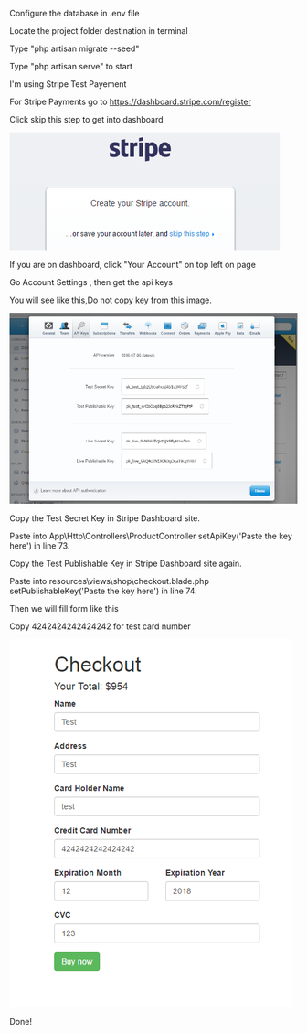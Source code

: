 Configure the database in .env file

Locate the project folder destination in terminal

Type "php artisan migrate --seed"

Type "php artisan serve" to start

I'm using Stripe Test Payement

For Stripe Payments go to https://dashboard.stripe.com/register

Click skip this step to get into dashboard

![alt tag](public/stripe.png "Description goes here")

If you are on dashboard, click "Your Account" on top left on page

Go Account Settings , then get the api keys

You will see like this,Do not copy key from this image.

![alt tag](public/apikey.png "You will see like this,Do not copy key from this image.")

Copy the Test Secret Key in Stripe Dashboard site.

Paste into App\Http\Controllers\ProductController setApiKey('Paste the key here') in line 73.

Copy the Test Publishable Key in Stripe Dashboard site again.

Paste into resources\views\shop\checkout.blade.php  setPublishableKey('Paste the key here') in line 74.

Then we will fill form like this

Copy 4242424242424242 for test card number

![alt tag](public/checkout.png )

Done!
